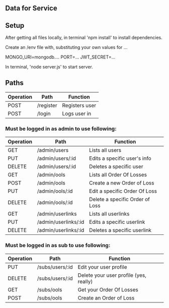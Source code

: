 ## Data for Service 

## Setup

After getting all files locally, in terminal 'npm install' to install dependencies.

Create an /env file with, substituting your own values for ...

MONGO_URI=mongodb....
PORT=...
JWT_SECRET=...

In terminal, 'node server.js' to start server.

## Paths

| Operation | Path | Function |
| --- | --- |---|
| POST | /register | Registers user |
| POST | /login | Logs user in |

### Must be logged in as admin to use following:

| Operation | Path | Function |
| --- | --- |---|
| GET | /admin/users | Lists all users |
| PUT | /admin/users/:id | Edits a specific user's info |
| DELETE | /admin/users/:id | Deletes a specific user |
| GET | /admin/ools | Lists all Order Of Losses |
| POST | /admin/ools | Create a new Order of Loss |
| PUT | /admin/ools/:id | Edit a specific Order Of Loss |
| DELETE | /admin/ools/:id | Delete a specific Order of Loss |
| GET | /admin/userlinks | Lists all userlinks |
| PUT | /admin/userlinks/:id | Edits a specific userlink |
| DELETE | /admin/userlinks/:id | Deletes a specific userlink

### Must be logged in as sub to use following:

| Operation | Path | Function |
| --- | --- |---|
| PUT | /subs/users/:id | Edit your user profile |
| DELETE | /subs/users/:id | Delete your user profile (yes, really) |
| GET | /subs/ools | Get your Order Of Losses |
| POST | /subs/ools | Create an Order of Loss |